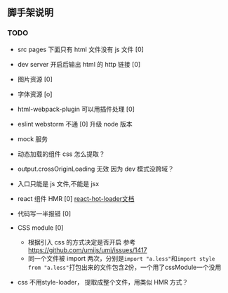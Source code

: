 ## 脚手架说明

### TODO

-   src pages 下面只有 html 文件没有 js 文件 [0]
-   dev server 开启后输出 html 的 http 链接 [0]
-   图片资源 [0]
-   字体资源 [o]
-   html-webpack-plugin 可以用插件处理 [0]
-   eslint webstorm 不通 [0] 升级 node 版本
-   mock 服务
-   动态加载的组件 css 怎么提取？
-   output.crossOriginLoading 无效 因为 dev 模式没跨域？
-   入口只能是 js 文件,不能是 jsx
-   react 组件 HMR [0] [react-hot-loader文档](https://github.com/gaearon/react-hot-loader)
-   代码写一半报错 [0]
-   CSS module [0]
    -   根据引入 css 的方式决定是否开启 参考 https://github.com/umijs/umi/issues/1417
    -   同一个文件被 import 两次，分别是`import "a.less"`和`import style from "a.less"`打包出来的文件包含2份，一个用了cssModule一个没用

- css 不用style-loader， 提取成整个文件，用类似 HMR 方式？
